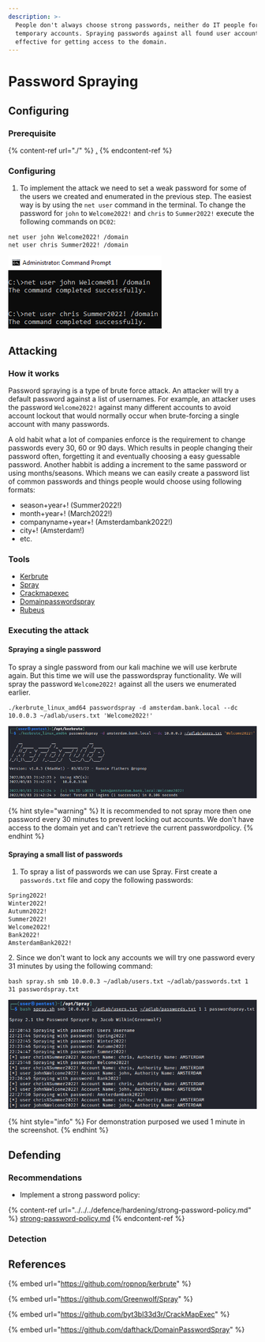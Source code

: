 ```yaml
---
description: >-
  People don't always choose strong passwords, neither do IT people for
  temporary accounts. Spraying passwords against all found user accounts is
  effective for getting access to the domain.
---
```


# Password Spraying

## Configuring

### Prerequisite&#x20;

{% content-ref url="./" %}
[.](./)
{% endcontent-ref %}

### Configuring

1. To implement the attack we need to set a weak password for some of the users we created and enumerated in the previous step. The easiest way is by using the `net user` command in the terminal. To change the password for `john` to `Welcome2022!` and `chris` to `Summer2022!` execute the following commands on `DC02`:

```
net user john Welcome2022! /domain
net user chris Summer2022! /domain
```

![](<../../../.gitbook/assets/image (3) (1) (2) (1).png>)

## Attacking

### How it works

Password spraying is a type of brute force attack. An attacker will try a default password against a list of usernames. For example, an attacker uses the password `Welcome2022!` against many different accounts to avoid account lockout that would normally occur when brute-forcing a single account with many passwords.

A old habit what a lot of companies enforce is the requirement to change passwords every 30, 60 or 90 days. Which results in people changing their password often, forgetting it and eventually choosing a easy guessable password. Another habbit is adding a increment to the same password or using months/seasons. Which means we can easily create a password list of common passwords and things people would choose using following formats:

* season+year+! (Summer2022!)
* month+year+! (March2022!)
* companyname+year+! (Amsterdambank2022!)
* city+! (Amsterdam!)
* etc.

### Tools

* [Kerbrute](https://github.com/ropnop/kerbrute)
* [Spray](https://github.com/Greenwolf/Spray)
* [Crackmapexec](https://github.com/byt3bl33d3r/CrackMapExec)
* [Domainpasswordspray](https://github.com/dafthack/DomainPasswordSpray)
* [Rubeus](https://github.com/GhostPack/Rubeus)

### Executing the attack

#### Spraying a single password

To spray a single password from our kali machine we will use kerbrute again. But this time we will use the passwordspray functionality. We will spray the password `Welcome2022!` against all the users we enumerated earlier.

```
./kerbrute_linux_amd64 passwordspray -d amsterdam.bank.local --dc 10.0.0.3 ~/adlab/users.txt 'Welcome2022!'
```

![](<../../../.gitbook/assets/image (11) (1) (2) (1).png>)

{% hint style="warning" %}
It is recommended to not spray more then one password every 30 minutes to prevent locking out accounts. We don't have access to the domain yet and can't retrieve the current passwordpolicy.
{% endhint %}

#### Spraying a small list of passwords

1. To spray a list of passwords we can use Spray. First create a `passwords.txt` file and copy the following passwords:

```
Spring2022!
Winter2022!
Autumn2022!
Summer2022!
Welcome2022!
Bank2022!
AmsterdamBank2022!
```

2\. Since we don't want to lock any accounts we will try one password every 31 minutes by using the following command:

```
bash spray.sh smb 10.0.0.3 ~/adlab/users.txt ~/adlab/passwords.txt 1 31 passwordspray.txt
```

![](<../../../.gitbook/assets/image (23) (1) (1) (1) (1) (1) (1) (1) (1) (1).png>)

{% hint style="info" %}
For demonstration purposed we used 1 minute in the screenshot.
{% endhint %}

## Defending

### Recommendations

* Implement a strong password policy:

{% content-ref url="../../../defence/hardening/strong-password-policy.md" %}
[strong-password-policy.md](../../../defence/hardening/strong-password-policy.md)
{% endcontent-ref %}

### Detection



## References

{% embed url="https://github.com/ropnop/kerbrute" %}

{% embed url="https://github.com/Greenwolf/Spray" %}

{% embed url="https://github.com/byt3bl33d3r/CrackMapExec" %}

{% embed url="https://github.com/dafthack/DomainPasswordSpray" %}

